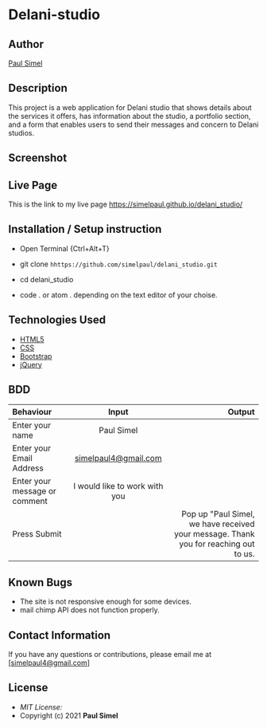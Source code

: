 # Delani-studio

## Author
[Paul Simel](https://github.com/simelpaul)

## Description
This project is a web application for Delani studio that shows details about the services it offers, has information about the studio, a portfolio section, and a form that enables users to send their messages and concern to Delani studios. 

## Screenshot


## Live Page 
This is the link to my live page https://simelpaul.github.io/delani_studio/

## Installation / Setup instruction
* Open Terminal {Ctrl+Alt+T}

* git clone ```hhttps://github.com/simelpaul/delani_studio.git```

* cd delani_studio

* code . or atom . depending on the text editor of your choise.

## Technologies Used

* [HTML5](https://github.com/topics/html5)
* [CSS](https://github.com/topics/css3)
* [Bootstrap](https://github.com/topics/bootstrap)
* [jQuery](https://github.com/topics/javascript)


## BDD
| Behaviour      | Input        | Output       |
| :------------- | :----------: | -----------: |
|  Enter your name  |   Paul Simel |     |
| Enter your Email Address  | simelpaul4@gmail.com |   |
| Enter your message or comment   |  I would like to work with you     |     |
| Press Submit|     |Pop up "Paul Simel, we have received your message. Thank you for reaching out to us.|

## Known Bugs
* The site is not responsive enough for some devices. 
* mail chimp API does not function properly.

## Contact Information 

If you have any questions or contributions, please email me at [simelpaul4@gmail.com]

## License
* *MIT License:*
* Copyright (c) 2021 **Paul Simel**